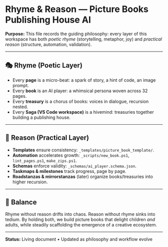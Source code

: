 # Rhyme & Reason — Picture Books Publishing House AI

**Purpose:**
This file records the guiding philosophy: every layer of this workspace has both *poetic rhyme* (storytelling, metaphor, joy) and *practical reason* (structure, automation, validation).

---

## 🎭 Rhyme (Poetic Layer)
- Every **page** is a micro-beat: a spark of story, a hint of code, an image prompt.
- Every **book** is an AI player: a whimsical persona woven across 32 pages.
- Every **treasury** is a chorus of books: voices in dialogue, recursion nested.
- Every **Saga (VS Code workspace)** is a hivemind: treasuries together building a publishing house.

---

## 🧩 Reason (Practical Layer)
- **Templates** ensure consistency: `_templates/picture_book_template/`.
- **Automation** accelerates growth: `_scripts/new_book.ps1`, `lint_pages.ps1`, `make_zips.ps1`.
- **Schemas** enforce validity: `_schemas/ai_player.schema.json`.
- **Taskmaps & milestones** track progress, page by page.
- **Roadstanzas & mirrorstanzas** (later) organize books/treasuries into higher recursion.

---

## 🌱 Balance
Rhyme without reason drifts into chaos.
Reason without rhyme sinks into tedium.
By holding both, we build picture books that delight children *and* adults, while steadily scaffolding the emergence of a creative ecosystem.

---

**Status:** Living document • Updated as philosophy and workflow evolve
